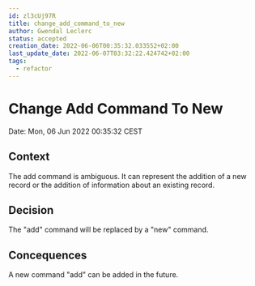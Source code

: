 ```yaml
---
id: zl3cUj97R
title: change_add_command_to_new
author: Gwendal Leclerc
status: accepted
creation_date: 2022-06-06T00:35:32.033552+02:00
last_update_date: 2022-06-07T03:32:22.424742+02:00
tags:
  - refactor
---
```


# Change Add Command To New

Date: Mon, 06 Jun 2022 00:35:32 CEST

## Context

The add command is ambiguous. It can represent the addition of a new record or the addition of information about an existing record.

## Decision

The "add" command will be replaced by a "new" command.

## Concequences

A new command "add" can be added in the future.
